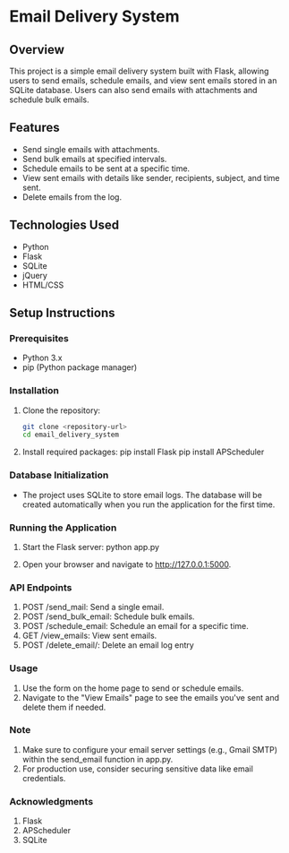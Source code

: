 # Email Delivery System

## Overview
This project is a simple email delivery system built with Flask, allowing users to send emails, schedule emails, and view sent emails stored in an SQLite database. Users can also send emails with attachments and schedule bulk emails.

## Features
- Send single emails with attachments.
- Send bulk emails at specified intervals.
- Schedule emails to be sent at a specific time.
- View sent emails with details like sender, recipients, subject, and time sent.
- Delete emails from the log.

## Technologies Used
- Python
- Flask
- SQLite
- jQuery
- HTML/CSS

## Setup Instructions

### Prerequisites
- Python 3.x
- pip (Python package manager)

### Installation
1. Clone the repository:
   ```bash
   git clone <repository-url>
   cd email_delivery_system

2. Install required packages:
    pip install Flask
    pip install APScheduler

### Database Initialization
- The project uses SQLite to store email logs. The database will be created automatically when you run the application for the first time.

### Running the Application
1. Start the Flask server:
    python app.py

2. Open your browser and navigate to http://127.0.0.1:5000.

### API Endpoints
1. POST /send_mail: Send a single email.
2. POST /send_bulk_email: Schedule bulk emails.
3. POST /schedule_email: Schedule an email for a specific time.
4. GET /view_emails: View sent emails.
5. POST /delete_email/<id>: Delete an email log entry

### Usage
1. Use the form on the home page to send or schedule emails.
2. Navigate to the "View Emails" page to see the emails you've sent and delete them if needed.

### Note
1. Make sure to configure your email server settings (e.g., Gmail SMTP) within the send_email function in app.py.
2. For production use, consider securing sensitive data like email credentials.

### Acknowledgments
1. Flask
2. APScheduler
3. SQLite